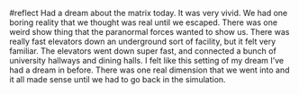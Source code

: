 #reflect
Had a dream about the matrix today. It was very vivid. We had one boring reality that we thought was real until we escaped. There was one weird show thing that the paranormal forces wanted to show us. There was really fast elevators down an underground sort of facility, but it felt very familiar. The elevators went down super fast, and connected a bunch of university hallways and dining halls. I felt like this setting of my dream I’ve had a dream in before. There was one real dimension that we went into and it all made sense until we had to go back in the simulation.